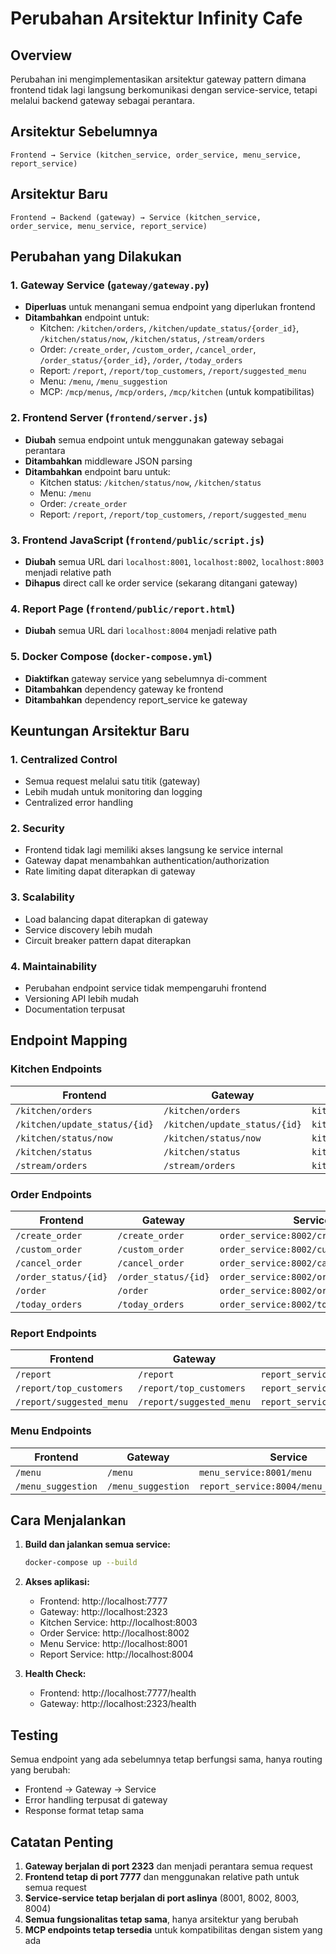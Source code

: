 # Perubahan Arsitektur Infinity Cafe

## Overview
Perubahan ini mengimplementasikan arsitektur gateway pattern dimana frontend tidak lagi langsung berkomunikasi dengan service-service, tetapi melalui backend gateway sebagai perantara.

## Arsitektur Sebelumnya
```
Frontend → Service (kitchen_service, order_service, menu_service, report_service)
```

## Arsitektur Baru
```
Frontend → Backend (gateway) → Service (kitchen_service, order_service, menu_service, report_service)
```

## Perubahan yang Dilakukan

### 1. Gateway Service (`gateway/gateway.py`)
- **Diperluas** untuk menangani semua endpoint yang diperlukan frontend
- **Ditambahkan** endpoint untuk:
  - Kitchen: `/kitchen/orders`, `/kitchen/update_status/{order_id}`, `/kitchen/status/now`, `/kitchen/status`, `/stream/orders`
  - Order: `/create_order`, `/custom_order`, `/cancel_order`, `/order_status/{order_id}`, `/order`, `/today_orders`
  - Report: `/report`, `/report/top_customers`, `/report/suggested_menu`
  - Menu: `/menu`, `/menu_suggestion`
  - MCP: `/mcp/menus`, `/mcp/orders`, `/mcp/kitchen` (untuk kompatibilitas)

### 2. Frontend Server (`frontend/server.js`)
- **Diubah** semua endpoint untuk menggunakan gateway sebagai perantara
- **Ditambahkan** middleware JSON parsing
- **Ditambahkan** endpoint baru untuk:
  - Kitchen status: `/kitchen/status/now`, `/kitchen/status`
  - Menu: `/menu`
  - Order: `/create_order`
  - Report: `/report`, `/report/top_customers`, `/report/suggested_menu`

### 3. Frontend JavaScript (`frontend/public/script.js`)
- **Diubah** semua URL dari `localhost:8001`, `localhost:8002`, `localhost:8003` menjadi relative path
- **Dihapus** direct call ke order service (sekarang ditangani gateway)

### 4. Report Page (`frontend/public/report.html`)
- **Diubah** semua URL dari `localhost:8004` menjadi relative path

### 5. Docker Compose (`docker-compose.yml`)
- **Diaktifkan** gateway service yang sebelumnya di-comment
- **Ditambahkan** dependency gateway ke frontend
- **Ditambahkan** dependency report_service ke gateway

## Keuntungan Arsitektur Baru

### 1. Centralized Control
- Semua request melalui satu titik (gateway)
- Lebih mudah untuk monitoring dan logging
- Centralized error handling

### 2. Security
- Frontend tidak lagi memiliki akses langsung ke service internal
- Gateway dapat menambahkan authentication/authorization
- Rate limiting dapat diterapkan di gateway

### 3. Scalability
- Load balancing dapat diterapkan di gateway
- Service discovery lebih mudah
- Circuit breaker pattern dapat diterapkan

### 4. Maintainability
- Perubahan endpoint service tidak mempengaruhi frontend
- Versioning API lebih mudah
- Documentation terpusat

## Endpoint Mapping

### Kitchen Endpoints
| Frontend | Gateway | Service |
|----------|---------|---------|
| `/kitchen/orders` | `/kitchen/orders` | `kitchen_service:8003/kitchen/orders` |
| `/kitchen/update_status/{id}` | `/kitchen/update_status/{id}` | `kitchen_service:8003/kitchen/update_status/{id}` |
| `/kitchen/status/now` | `/kitchen/status/now` | `kitchen_service:8003/kitchen/status/now` |
| `/kitchen/status` | `/kitchen/status` | `kitchen_service:8003/kitchen/status` |
| `/stream/orders` | `/stream/orders` | `kitchen_service:8003/stream/orders` |

### Order Endpoints
| Frontend | Gateway | Service |
|----------|---------|---------|
| `/create_order` | `/create_order` | `order_service:8002/create_order` |
| `/custom_order` | `/custom_order` | `order_service:8002/custom_order` |
| `/cancel_order` | `/cancel_order` | `order_service:8002/cancel_order` |
| `/order_status/{id}` | `/order_status/{id}` | `order_service:8002/order_status/{id}` |
| `/order` | `/order` | `order_service:8002/order` |
| `/today_orders` | `/today_orders` | `order_service:8002/today_orders` |

### Report Endpoints
| Frontend | Gateway | Service |
|----------|---------|---------|
| `/report` | `/report` | `report_service:8004/report` |
| `/report/top_customers` | `/report/top_customers` | `report_service:8004/report/top_customers` |
| `/report/suggested_menu` | `/report/suggested_menu` | `report_service:8004/report/suggested_menu` |

### Menu Endpoints
| Frontend | Gateway | Service |
|----------|---------|---------|
| `/menu` | `/menu` | `menu_service:8001/menu` |
| `/menu_suggestion` | `/menu_suggestion` | `report_service:8004/menu_suggestion` |

## Cara Menjalankan

1. **Build dan jalankan semua service:**
   ```bash
   docker-compose up --build
   ```

2. **Akses aplikasi:**
   - Frontend: http://localhost:7777
   - Gateway: http://localhost:2323
   - Kitchen Service: http://localhost:8003
   - Order Service: http://localhost:8002
   - Menu Service: http://localhost:8001
   - Report Service: http://localhost:8004

3. **Health Check:**
   - Frontend: http://localhost:7777/health
   - Gateway: http://localhost:2323/health

## Testing

Semua endpoint yang ada sebelumnya tetap berfungsi sama, hanya routing yang berubah:

- Frontend → Gateway → Service
- Error handling terpusat di gateway
- Response format tetap sama

## Catatan Penting

1. **Gateway berjalan di port 2323** dan menjadi perantara semua request
2. **Frontend tetap di port 7777** dan menggunakan relative path untuk semua request
3. **Service-service tetap berjalan di port aslinya** (8001, 8002, 8003, 8004)
4. **Semua fungsionalitas tetap sama**, hanya arsitektur yang berubah
5. **MCP endpoints tetap tersedia** untuk kompatibilitas dengan sistem yang ada 
